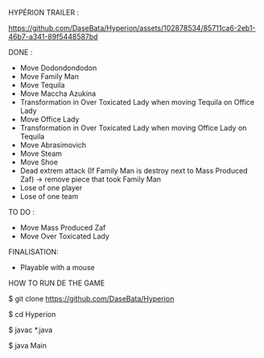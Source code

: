 HYPÉRION TRAILER :






https://github.com/DaseBata/Hyperion/assets/102878534/85711ca6-2eb1-46b7-a341-89f5448587bd






DONE :

- Move Dodondondodon
- Move Family Man
- Move Tequila
- Move Maccha Azukina
- Transformation in Over Toxicated Lady when moving Tequila on Office Lady
- Move Office Lady
- Transformation in Over Toxicated Lady when moving Office Lady on Tequila
- Move Abrasimovich
- Move Steam
- Move Shoe
- Dead extrem attack (If Family Man is destroy next to Mass Produced Zaf) -> remove piece that took Family Man
- Lose of one player
- Lose of one team

TO DO :

- Move Mass Produced Zaf
- Move Over Toxicated Lady

FINALISATION:

- Playable with a mouse

HOW TO RUN DE THE GAME

$ git clone https://github.com/DaseBata/Hyperion

$ cd Hyperion

$ javac *.java

$ java Main
